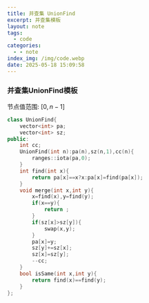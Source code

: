 ```yaml
---
title: 并查集 UnionFind
excerpt: 并查集模板
layout: note
tags:
  - code
categories:
  - - note
index_img: /img/code.webp
date: 2025-05-18 15:09:58
---
```

### 并查集UnionFind模板
<!-- more -->
节点值范围: $[0,n-1]$
``` C++
class UnionFind{
    vector<int> pa;
    vector<int> sz;
public:
    int cc;
    UnionFind(int n):pa(n),sz(n,1),cc(n){
        ranges::iota(pa,0);
    }
    int find(int x){
        return pa[x]==x?x:pa[x]=find(pa[x]);
    }
    void merge(int x,int y){
        x=find(x),y=find(y);
        if(x==y){
            return ;
        }
        if(sz[x]>sz[y]){
            swap(x,y);
        }
        pa[x]=y;
        sz[y]+=sz[x];
        sz[x]=sz[y];
        --cc;
    }
    bool isSame(int x,int y){
        return find(x)==find(y);
    }
};
```

[^1]:[OI-Wiki](https://oi-wiki.org/ds/dsu/)